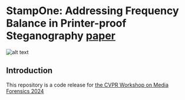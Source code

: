 # StampOne: Addressing Frequency Balance in Printer-proof Steganography [paper](dd)

![alt text](http://url/to/img.png)

## Introduction
This repository is a code release for [the CVPR Workshop on Media Forensics 2024](https://sites.google.com/view/wmf2024/)
